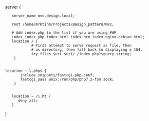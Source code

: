 server {

       server_name mvc.design.local;
	
       root /home/mrktinh/Projects/Design_pattern/Mvc;

       # Add index.php to the list if you are using PHP
       index index.php index.html index.htm index.nginx-debian.html;
       location / {
                # First attempt to serve request as file, then
                # as directory, then fall back to displaying a 404.
                try_files $uri $uri/ /index.php?$query_string;
        }
        

	location ~ \.php$ {
           include snippets/fastcgi-php.conf;
           fastcgi_pass unix:/run/php/php7.2-fpm.sock;
        }


       location ~ /\.ht {
          deny all;
       }
}

